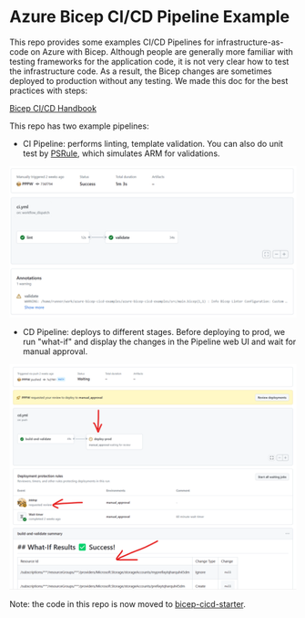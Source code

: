# Azure Bicep CI/CD Pipeline Example

This repo provides some examples CI/CD Pipelines for infrastructure-as-code on Azure with Bicep. Although people are generally more familiar with testing frameworks for the application code, it is not very clear how to test the infrastructure code. As a result, the Bicep changes are sometimes deployed to production without any testing. We made this doc for the best practices with steps:

[Bicep CI/CD Handbook](https://azure.github.io/bicep-cicd-handbook/)

This repo has two example pipelines: 
- CI Pipeline: performs linting, template validation. You can also do unit test by [PSRule](https://github.com/microsoft/PSRule), which simulates ARM for validations.

![CI Pipeline](./figs/CI%20pipeline.png)


- CD Pipeline: deploys to different stages. Before deploying to prod, we run "what-if" and display the changes in the Pipeline web UI and wait for manual approval.

![CD Pipeline](./figs/CD%20pipeline.png)

Note: the code in this repo is now moved to [bicep-cicd-starter](https://github.com/Azure/bicep-cicd-starter).
